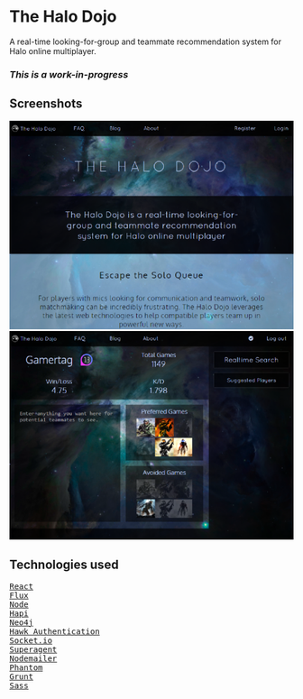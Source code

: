 # The Halo Dojo

A real-time looking-for-group and teammate recommendation system for Halo online multiplayer.

### *This is a work-in-progress*

## Screenshots

![Landing page](screenshot-frontpage.png)
![Dashboard](screenshot-dashboard.png)


## Technologies used
<pre>
<a href="http://facebook.github.io/react/">React</a>
<a href="http://facebook.github.io/flux/docs/overview.html">Flux</a>
<a href="http://nodejs.org/">Node</a>
<a href="http://hapijs.com/">Hapi</a>
<a href="http://neo4j.com/">Neo4j</a>
<a href="https://github.com/hueniverse/hawk">Hawk Authentication</a>
<a href="http://socket.io/">Socket.io</a>
<a href="http://visionmedia.github.io/superagent/">Superagent</a>
<a href="https://github.com/andris9/Nodemailer">Nodemailer</a>
<a href="http://phantomjs.org/">Phantom</a>
<a href="http://gruntjs.com/">Grunt</a>
<a href="http://sass-lang.com/">Sass</a>
</pre>